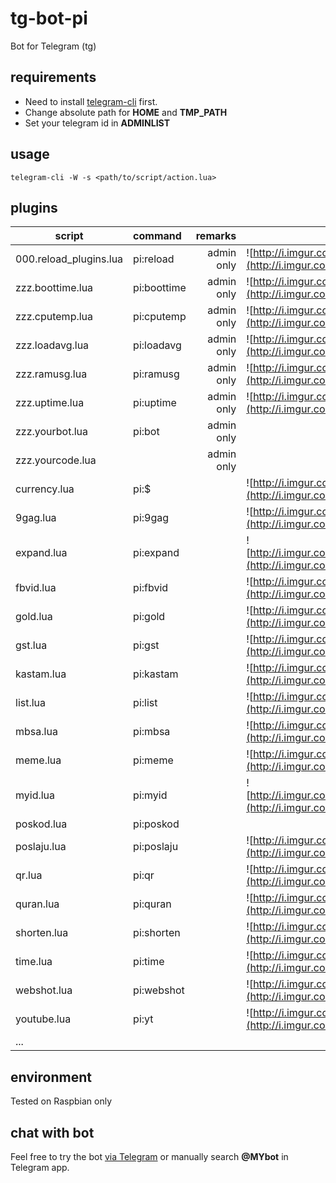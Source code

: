 # tg-bot-pi
Bot for Telegram (tg)

## requirements
* Need to install [telegram-cli](https://github.com/vysheng/tg) first.
* Change absolute path for **HOME** and **TMP_PATH**
* Set your telegram id in **ADMINLIST**

## usage
```
telegram-cli -W -s <path/to/script/action.lua>
```

## plugins
| script      | command           | remarks  | |
| ------------- |:----------------| -----:|---------|
| 000.reload_plugins.lua | pi:reload | admin only | ![http://i.imgur.com/Kc2DodU.png](http://i.imgur.com/Kc2DodU.png) |
| zzz.boottime.lua | pi:boottime | admin only | ![http://i.imgur.com/eYaIxjM.png](http://i.imgur.com/eYaIxjM.png) |
| zzz.cputemp.lua     | pi:cputemp | admin only | ![http://i.imgur.com/l1qzdmx.png](http://i.imgur.com/l1qzdmx.png) |
| zzz.loadavg.lua     | pi:loadavg | admin only | ![http://i.imgur.com/mHiiLxu.png](http://i.imgur.com/mHiiLxu.png) |
| zzz.ramusg.lua     | pi:ramusg | admin only | ![http://i.imgur.com/DFQEw24.png](http://i.imgur.com/DFQEw24.png) |
| zzz.uptime.lua | pi:uptime | admin only | ![http://i.imgur.com/8dgZQNs.png](http://i.imgur.com/8dgZQNs.png) |
| zzz.yourbot.lua | pi:bot | admin only |  |
| zzz.yourcode.lua |  | admin only |  |
| currency.lua | pi:$ | | ![http://i.imgur.com/n7rxLpB.png](http://i.imgur.com/n7rxLpB.png) |
| 9gag.lua | pi:9gag | | ![http://i.imgur.com/s6fMWnd.png](http://i.imgur.com/s6fMWnd.png) |
| expand.lua | pi:expand | | ![http://i.imgur.com/HEzMGGH.png](http://i.imgur.com/HEzMGGH.png) |
| fbvid.lua | pi:fbvid | | ![http://i.imgur.com/3JiT5eO.png](http://i.imgur.com/3JiT5eO.png) |
| gold.lua | pi:gold | | ![http://i.imgur.com/X0Ei5yE.png](http://i.imgur.com/X0Ei5yE.png) |
| gst.lua | pi:gst | | ![http://i.imgur.com/L8tVaDh.png](http://i.imgur.com/L8tVaDh.png) |
| kastam.lua | pi:kastam | | ![http://i.imgur.com/J76nvza.png](http://i.imgur.com/J76nvza.png) |
| list.lua | pi:list | | ![http://i.imgur.com/kYXNC6I.png](http://i.imgur.com/kYXNC6I.png) |
| mbsa.lua | pi:mbsa | | ![http://i.imgur.com/yykP2XA.png](http://i.imgur.com/yykP2XA.png) |
| meme.lua | pi:meme | | ![http://i.imgur.com/kgEJKQg.png](http://i.imgur.com/kgEJKQg.png) |
| myid.lua | pi:myid | | ![http://i.imgur.com/LmWhmwL.png](http://i.imgur.com/LmWhmwL.png) |
| poskod.lua | pi:poskod | |  |
| poslaju.lua | pi:poslaju | | ![http://i.imgur.com/IfPSp2w.png](http://i.imgur.com/IfPSp2w.png) |
| qr.lua | pi:qr | | ![http://i.imgur.com/auFy62H.png](http://i.imgur.com/auFy62H.png) |
| quran.lua | pi:quran | | ![http://i.imgur.com/BCRS939.png](http://i.imgur.com/BCRS939.png) |
| shorten.lua | pi:shorten | | ![http://i.imgur.com/7mAVLGT.png](http://i.imgur.com/7mAVLGT.png) |
| time.lua | pi:time | | ![http://i.imgur.com/2z7M1bU.png](http://i.imgur.com/2z7M1bU.png) |
| webshot.lua | pi:webshot | | ![http://i.imgur.com/wFsbPJp.png](http://i.imgur.com/wFsbPJp.png) |
| youtube.lua | pi:yt | | ![http://i.imgur.com/hkXKjAq.png](http://i.imgur.com/hkXKjAq.png) |
| ... | | | |

## environment
Tested on Raspbian only

## chat with bot
Feel free to try the bot [via Telegram](http://telegram.me/MYbot) or manually search **@MYbot** in Telegram app.
